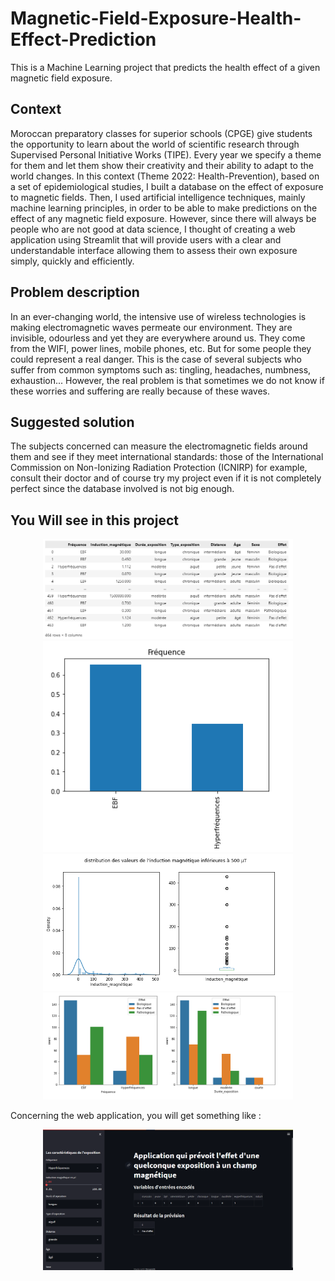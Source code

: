 # Magnetic-Field-Exposure-Health-Effect-Prediction
This is a Machine Learning project that predicts the health effect of a given magnetic field exposure.

## Context
Moroccan preparatory classes for superior schools (CPGE) give students the opportunity to learn about the
world of scientific research through Supervised Personal Initiative Works (TIPE). Every year we specify a 
theme for them and let them show their creativity and their ability to adapt to the world changes. In this 
context (Theme 2022: Health-Prevention), based on a set of epidemiological studies, I built a database on 
the effect of exposure to magnetic fields. Then, I used artificial intelligence techniques, mainly machine 
learning principles, in order to be able to make predictions on the effect of any magnetic field exposure. 
However, since there will always be people who are not good at data science, I thought of creating a web 
application using Streamlit that will provide users with a clear and understandable interface allowing them 
to assess their own exposure simply, quickly and efficiently.

## Problem description
In an ever-changing world, the intensive use of wireless technologies is making electromagnetic waves 
permeate our environment. They are invisible, odourless and yet they are everywhere around us. They 
come from the WIFI, power lines, mobile phones, etc. But for some people they could represent a real 
danger. This is the case of several subjects who suffer from common symptoms such as: tingling, 
headaches, numbness, exhaustion... However, the real problem is that sometimes we do not know if these 
worries and suffering are really because of these waves.

## Suggested solution 
The subjects concerned can measure the electromagnetic fields around them and see if they meet international standards: those of the International Commission on Non-Ionizing Radiation Protection (ICNIRP) for example, consult their doctor and of course try my project even if it is not completely perfect since the database involved is not big enough.

## You Will see in this project
<p align="center">
  <img src="figures/data.PNG" width="400" alt="data">
  <img src="figures/univariate analysis-categorical variable.PNG" width="400" alt="univariate analysis-categorical variable">
  <img src="figures/univariate analysis- numerical variable.PNG" width="400" alt="univariate analysis- numerical variable">
  <img src="figures/bivariate analysis.PNG" width="400" alt="bivariate analysis">
</p>


Concerning the web application, you will get something like :

<p align="center">
  <img src="figures/Web App.png" width="400" alt="Web App">
</p>

